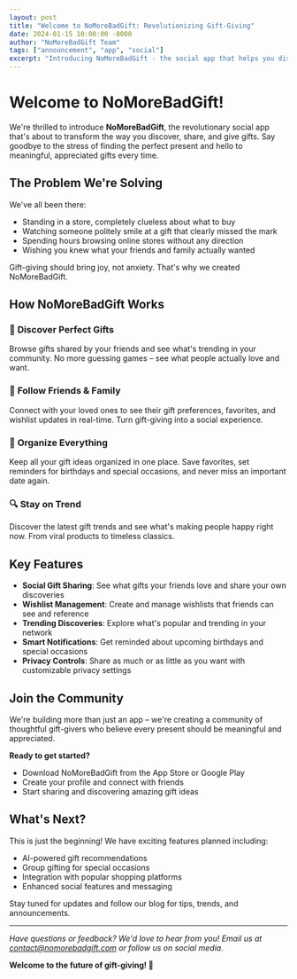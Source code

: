 ```yaml
---
layout: post
title: "Welcome to NoMoreBadGift: Revolutionizing Gift-Giving"
date: 2024-01-15 10:00:00 -0000
author: "NoMoreBadGift Team"
tags: ["announcement", "app", "social"]
excerpt: "Introducing NoMoreBadGift - the social app that helps you discover and share perfect gifts with friends and family."
---
```


# Welcome to NoMoreBadGift!

We're thrilled to introduce **NoMoreBadGift**, the revolutionary social app that's about to transform the way you discover, share, and give gifts. Say goodbye to the stress of finding the perfect present and hello to meaningful, appreciated gifts every time.

## The Problem We're Solving

We've all been there:
- Standing in a store, completely clueless about what to buy
- Watching someone politely smile at a gift that clearly missed the mark
- Spending hours browsing online stores without any direction
- Wishing you knew what your friends and family actually wanted

Gift-giving should bring joy, not anxiety. That's why we created NoMoreBadGift.

## How NoMoreBadGift Works

### 🎁 **Discover Perfect Gifts**
Browse gifts shared by your friends and see what's trending in your community. No more guessing games – see what people actually love and want.

### 👥 **Follow Friends & Family**
Connect with your loved ones to see their gift preferences, favorites, and wishlist updates in real-time. Turn gift-giving into a social experience.

### 📱 **Organize Everything**
Keep all your gift ideas organized in one place. Save favorites, set reminders for birthdays and special occasions, and never miss an important date again.

### 🔍 **Stay on Trend**
Discover the latest gift trends and see what's making people happy right now. From viral products to timeless classics.

## Key Features

- **Social Gift Sharing**: See what gifts your friends love and share your own discoveries
- **Wishlist Management**: Create and manage wishlists that friends can see and reference
- **Trending Discoveries**: Explore what's popular and trending in your network
- **Smart Notifications**: Get reminded about upcoming birthdays and special occasions
- **Privacy Controls**: Share as much or as little as you want with customizable privacy settings

## Join the Community

We're building more than just an app – we're creating a community of thoughtful gift-givers who believe every present should be meaningful and appreciated.

**Ready to get started?**
- Download NoMoreBadGift from the App Store or Google Play
- Create your profile and connect with friends
- Start sharing and discovering amazing gift ideas

## What's Next?

This is just the beginning! We have exciting features planned including:
- AI-powered gift recommendations
- Group gifting for special occasions
- Integration with popular shopping platforms
- Enhanced social features and messaging

Stay tuned for updates and follow our blog for tips, trends, and announcements.

---

*Have questions or feedback? We'd love to hear from you! Email us at [contact@nomorebadgift.com](mailto:contact@nomorebadgift.com) or follow us on social media.*

**Welcome to the future of gift-giving! 🎁**